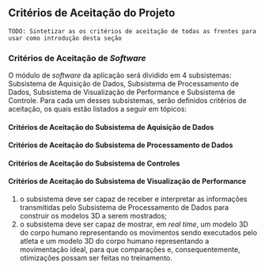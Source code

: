 
## Critérios de Aceitação do Projeto

	TODO: Sintetizar as os critérios de aceitação de todas as frentes para usar como introdução desta seção

### Critérios de Aceitação de _Software_
O módulo de _software_ da aplicação será dividido em 4 subsistemas: Subsistema de Aquisição de Dados, Subsistema de Processamento de Dados, Subsistema de Visualização de Performance e Subsistema de Controle.  Para cada um desses subsistemas, serão definidos critérios de aceitação, os quais estão listados a seguir em tópicos:

#### Critérios de Aceitação do Subsistema de Aquisição de Dados
#### Critérios de Aceitação do Subsistema de Processamento de Dados
#### Critérios de Aceitação do Subsistema de Controles
#### Critérios de Aceitação do Subsistema de Visualização de Performance
1. o subsistema deve ser capaz de receber e interpretar as informações transmitidas pelo Subsistema de Processamento de Dados para construir os modelos 3D a serem mostrados;
2. o subsistema deve ser capaz de mostrar, em _real time_, um modelo 3D do corpo humano representando os movimentos sendo executados pelo atleta e um modelo 3D do corpo humano representando a movimentação ideal, para que comparações e, consequentemente, otimizações possam ser feitas no treinamento.

